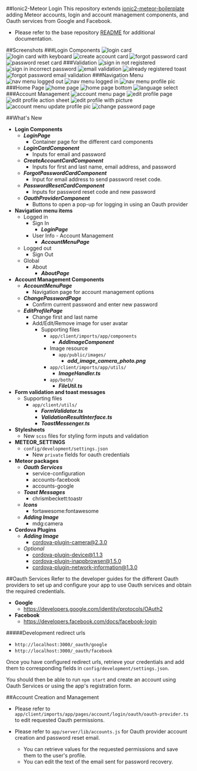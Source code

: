 ##Ionic2-Meteor Login
This repository extends [ionic2-meteor-boilerplate](https://github.com/mjwheatley/ionic2-meteor-boilerplate) adding Meteor accounts, login and account management components, and Oauth services from Google and Facebook.

* Please refer to the base repository [README](https://github.com/mjwheatley/ionic2-meteor-boilerplate/blob/master/README.md) for additional documentation.

##Screenshots
###Login Components
![login card](screenshots/android/sign-in.png) ![login card with keyboard](screenshots/android/sign-in-with-keyboard.png) ![create account card](screenshots/android/create-account.png) ![forgot password card](screenshots/android/forgot-password.png) ![password reset card](screenshots/android/password-reset.png)
###Validation
![sign in not registered](screenshots/android/validation/sign-in-not-registered.png) ![sign in incorrect password](screenshots/android/validation/sign-in-incorrect-password.png) ![email validation](screenshots/android/validation/email-validation.png) ![already registered toast](screenshots/android/validation/already-registered-toast.png) ![forgot password email validation](screenshots/android/validation/forgot-password-email-validation.png)
###Navigation Menu
![nav menu logged out](screenshots/android/logged-out-menu.png) ![nav menu logged in](screenshots/android/logged-in-menu.png) ![nav menu profile pic](screenshots/android/logged-in-profile-pic.png)
###Home Page
![home page](screenshots/android/home-page.png) ![home page bottom](screenshots/android/home-page-bottom.png) ![language select](screenshots/android/language-select.png)
###Account Management
![account menu page](screenshots/android/account-management/account-menu-page.png) ![edit profile page](screenshots/android/account-management/edit-profile-page.png)  ![edit profile action sheet](screenshots/android/account-management/edit-profile-action-sheet.png) ![edit profile with picture](screenshots/android/account-management/edit-profile-with-picture.png) ![account menu update profile pic](screenshots/android/account-management/account-menu-update-profile-pic.png) ![change password page](screenshots/android/account-management/change-password-page.png)


##What's New
* **Login Components**
    * ***LoginPage***
        * Container page for the different card components
    * ***LoginCardComponent***
        * Inputs for email and password
    * ***CreateAccountCardComponent***
        * Inputs for first and last name, email address, and password
    * ***ForgotPasswordCardComponent***
        * Input for email address to send password reset code.
    * ***PasswordResetCardComponent***
        * Inputs for password reset code and new password
    * ***OauthProviderComponent***
        * Buttons to open a pop-up for logging in using an Oauth provider
* **Navigation menu items**
    * Logged in
        * Sign In
            * ***LoginPage***
        * User Info - Account Management
            * ***AccountMenuPage***
    * Logged out
        * Sign Out
    * Global
        * About
            * ***AboutPage***
* **Account Management Components**
    * ***AccountMenuPage***
        * Navigation page for account management options
    * ***ChangePasswordPage***
        * Confirm current password and enter new password
    * ***EditProfilePage***
        * Change first and last name
        * Add/Edit/Remove image for user avatar
            * Supporting files
                * `app/client/imports/app/components`
                    * ***AddImageComponent***
                * Image resource
                    * `app/public/images/`
                        * ***add_image_camera_photo.png***
                * `app/client/imports/app/utils/`
                    * ***ImageHandler.ts***
                * `app/both/`
                    * ***FileUtil.ts***
* **Form validation and toast messages**
    * Supporting files
        * `app/client/utils/`
            * ***FormValidator.ts***
            * ***ValidationResultInterface.ts***
            * ***ToastMessenger.ts***
* **Stylesheets**
    * New `scss` files for styling form inputs and validation
* **METEOR_SETTINGS**
    * `config/development/settings.json`
        * New `private` fields for oauth credentials
* **Meteor packages**
    * ***Oauth Services***
        * service-configuration
        * accounts-facebook
        * accounts-google
    * ***Toast Messages***
        * chrismbeckett:toastr
    * ***Icons***
        * fortawesome:fontawesome
    * ***Adding Image***
        * mdg:camera
* **Cordova Plugins**
    * ***Adding Image***
        * cordova-plugin-camera@2.3.0
    * *Optional*
        *  cordova-plugin-device@1.1.3
        *  cordova-plugin-inappbrowser@1.5.0
        *  cordova-plugin-network-information@1.3.0

##Oauth Services
Refer to the developer guides for the different Oauth providers to set up and configure your app to use Oauth services and obtain the required credentials.
* **Google**
    * https://developers.google.com/identity/protocols/OAuth2
* **Facebook**
    * https://developers.facebook.com/docs/facebook-login

#####Development redirect urls
* `http://localhost:3000/_oauth/google`
* `http://localhost:3000/_oauth/facebook`

Once you have configured redirect urls, retrieve your credentials and add them to corresponding fields in `config/development/settings.json`.

You should then be able to run `npm start` and create an account using Oauth Services or using the app's registration form.

##Account Creation and Management
* Please refer to `app/client/imports/app/pages/account/login/oauth/oauth-provider.ts` to edit requested Oauth permissions.

* Please refer to `app/server/lib/accounts.js` for Oauth provider account creation and password reset email.

    * You can retrieve values for the requested permissions and save them to the user's profile.
    * You can edit the text of the email sent for password recovery.
